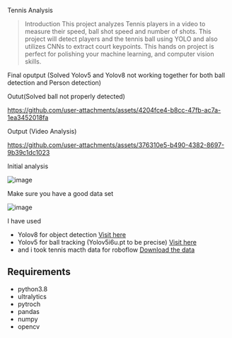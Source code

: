Tennis Analysis

>Introduction
>This project analyzes Tennis players in a video to measure their speed, ball shot speed and number of shots. This project will detect players and the tennis ball using YOLO and also utilizes CNNs to extract court keypoints. This hands on project is perfect for polishing your machine learning, and computer vision skills. 


Final oputput (Solved Yolov5 and Yolov8 not working together for both ball detection and Person detection)

Outut(Solved ball not properly detected)

https://github.com/user-attachments/assets/4204fce4-b8cc-47fb-ac7a-1ea3452018fa

Output (Video Analysis)

https://github.com/user-attachments/assets/376310e5-b490-4382-8697-9b39c1dc1023


Initial analysis

![image](https://github.com/user-attachments/assets/09723fd3-958c-4174-9475-c1fbc26e80d4)

Make sure you have a good data set

![image](https://github.com/user-attachments/assets/258f23bc-dc98-49ec-ad4e-2e45ede5cbe5)

I have used 
- Yolov8 for object detection [Visit here](https://github.com/ultralytics/yolov5?tab=readme-ov-file)
- Yolov5 for ball tracking (Yolov5i6u.pt to be precise) [Visit here](https://github.com/ultralytics/ultralytics)
- and i took tennis macth data for roboflow [Download the data](https://universe.roboflow.com/viren-dhanwani/tennis-ball-detection)


## Requirements
* python3.8
* ultralytics
* pytroch
* pandas
* numpy 
* opencv
